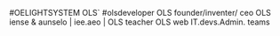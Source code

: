 #OELIGHTSYSTEM OLS`
#olsdeveloper
OLS founder/inventer/ ceo
OLS iense & aunselo | iee.aeo |
OLS teacher
OLS web IT.devs.Admin. teams 
